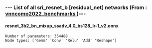 ### --- List of all sri_resnet_b [residual_net] networks (From :<a href = 'https://github.com/ChristopherBrix/vnncomp2022_benchmarks'> vnncomp2022_benchmarks </a>)---

#### resnet_3b2_bn_mixup_ssadv_4.0_bs128_lr-1_v2.onnx 
	Number of parameters: 354488 
	Node types: ['Gemm' 'Conv' 'Relu' 'Add' 'Reshape']


